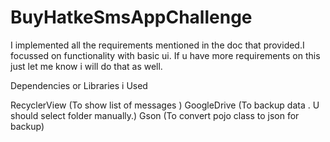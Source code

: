 # BuyHatkeSmsAppChallenge

 I implemented all the requirements mentioned in the doc that provided.I focussed on functionality with basic ui.
 If u have more requirements on this just let me know i will do that as well.

 Dependencies or Libraries i Used

  RecyclerView  (To show list of messages )
  GoogleDrive   (To backup data . U should select folder manually.)
  Gson          (To convert pojo class to json for backup)


